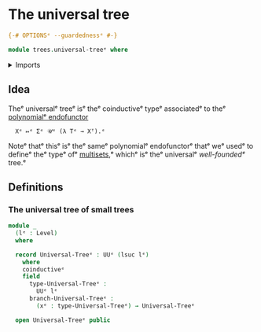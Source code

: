 # The universal tree

```agda
{-# OPTIONSᵉ --guardednessᵉ #-}

module trees.universal-treeᵉ where
```

<details><summary>Imports</summary>

```agda
open import foundation.universe-levelsᵉ
```

</details>

## Idea

Theᵉ universalᵉ treeᵉ isᵉ theᵉ coinductiveᵉ typeᵉ associatedᵉ to theᵉ
[polynomialᵉ endofunctor](trees.polynomial-endofunctors.mdᵉ)

```text
  Xᵉ ↦ᵉ Σᵉ 𝒰ᵉ (λ Tᵉ → Xᵀ).ᵉ
```

Noteᵉ thatᵉ thisᵉ isᵉ theᵉ sameᵉ polynomialᵉ endofunctorᵉ thatᵉ weᵉ usedᵉ to defineᵉ theᵉ
typeᵉ ofᵉ [multisets](trees.multisets.md),ᵉ whichᵉ isᵉ theᵉ universalᵉ _well-foundedᵉ_
tree.ᵉ

## Definitions

### The universal tree of small trees

```agda
module _
  (lᵉ : Level)
  where

  record Universal-Treeᵉ : UUᵉ (lsuc lᵉ)
    where
    coinductiveᵉ
    field
      type-Universal-Treeᵉ :
        UUᵉ lᵉ
      branch-Universal-Treeᵉ :
        (xᵉ : type-Universal-Treeᵉ) → Universal-Treeᵉ

  open Universal-Treeᵉ public
```